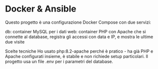 # Docker & Ansible
Questo progetto è una configurazione Docker Compose con due servizi:

db: container MySQL per i dati
web: container PHP con Apache che si connette al database, registra gli accessi con data e IP, e mostra le ultime due visite

Scelte tecniche
Ho usato php:8.2-apache perché è pratico - ha già PHP e Apache configurati insieme, è stabile e non richiede setup particolari.
Il progetto usa un file .env per i parametri del database.
